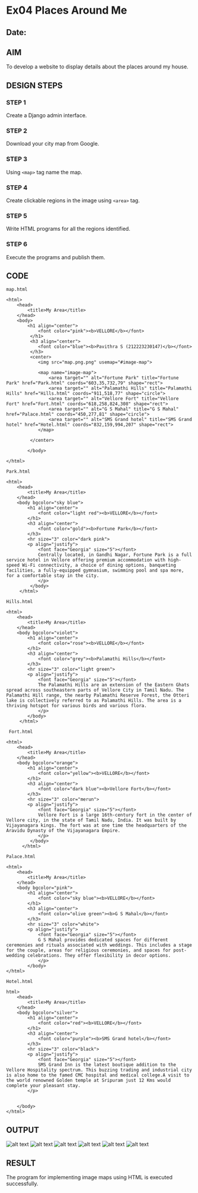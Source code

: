 # Ex04 Places Around Me
## Date: 

## AIM
To develop a website to display details about the places around my house.

## DESIGN STEPS

### STEP 1
Create a Django admin interface.

### STEP 2
Download your city map from Google.

### STEP 3
Using ```<map>``` tag name the map.

### STEP 4
Create clickable regions in the image using ```<area>``` tag.

### STEP 5
Write HTML programs for all the regions identified.

### STEP 6
Execute the programs and publish them.

## CODE
```
map.html

<html>
    <head>
        <title>My Area</title>
    </head>
    <body>
        <h1 align="center">
            <font color="pink"><b>VELLORE</b></font> 
         </h1>
         <h3 align="center">
            <font color="blue"><b>Pavithra S (212223230147)</b></font>
         </h3>
         <center>
            <img src="map.png.png" usemap="#image-map">

            <map name="image-map">
                <area target="" alt="Fortune Park" title="Fortune Park" href="Park.html" coords="603,35,732,79" shape="rect">
                <area target="" alt="Palamathi Hills" title="Palamathi Hills" href="Hills.html" coords="911,518,77" shape="circle">
                <area target="" alt="Vellore Fort" title="Vellore Fort" href="Fort.html" coords="618,258,824,308" shape="rect">
                <area target="" alt="G S Mahal" title="G S Mahal" href="Palace.html" coords="450,277,81" shape="circle">
                <area target="" alt="SMS Grand hotel" title="SMS Grand hotel" href="Hotel.html" coords="832,159,994,207" shape="rect">
            </map>

         </center>
        
        </body>
    
</html>

Park.html

<html>
    <head>
        <title>My Area</title>
    </head>
    <body bgcolor="sky blue">
        <h1 align="center">
            <font color="light red"><b>VELLORE</b></font>
        </h1>
        <h3 align="center">
            <font color="gold"><b>Fortune Park</b></font>
        </h3>
        <hr size="3" color="dark pink">
        <p align="justify">
            <font face="Georgia" size="5"></font>
            Centrally located, in Gandhi Nagar, Fortune Park is a full service hotel in Vellore offering premium accommodation with high-speed Wi-Fi connectivity, a choice of dining options, banqueting facilities, a fully-equipped gymnasium, swimming pool and spa more, for a comfortable stay in the city.
            </p>
         </body>
     </html>

Hills.html

<html>
    <head>
        <title>My Area</title>
    </head>
    <body bgcolor="violet">
        <h1 align="center">
            <font color="rose"><b>VELLORE</b></font>
        </h1>
        <h3 align="center">
            <font color="grey"><b>Palamathi Hills</b></font>
        </h3>
        <hr size="3" color="light green">
        <p align="justify">
            <font face="Georgia" size="5"></font>
            The Palamathi Hills are an extension of the Eastern Ghats spread across southeastern parts of Vellore City in Tamil Nadu. The Palamathi Hill range, the nearby Palamathi Reserve Forest, the Otteri lake is collectively referred to as Palamathi Hills. The area is a thriving hotspot for various birds and various flora.
            </p>
        </body>
     </html>

 Fort.html

<html>
    <head>
        <title>My Area</title>
    </head>
    <body bgcolor="orange">
        <h1 align="center">
            <font color="yellow"><b>VELLORE</b></font>
        </h1>
        <h3 align="center">
            <font color="dark blue"><b>Vellore Fort</b></font>
        </h3>
        <hr size="3" color="merun">
        <p align="justify">
            <font face="Georgia" size="5"></font>
            Vellore Fort is a large 16th-century fort in the center of Vellore city, in the state of Tamil Nadu, India. It was built by Vijayanagara kings. The fort was at one time the headquarters of the Aravidu Dynasty of the Vijayanagara Empire.
            </p>
         </body>
      </html>

Palace.html

<html>
    <head>
        <title>My Area</title>
    </head>
    <body bgcolor="pink">
        <h1 align="center">
            <font color="sky blue"><b>VELLORE</b></font>
        </h1>
        <h3 align="center">
            <font color="olive green"><b>G S Mahal</b></font>
        </h3>
        <hr size="3" color="white">
        <p align="justify">
            <font face="Georgia" size="5"></font>
            G S Mahal provides dedicated spaces for different ceremonies and rituals associated with weddings. This includes a stage for the couple, areas for religious ceremonies, and spaces for post-wedding celebrations. They offer flexibility in decor options.
            </p>
        </body>
</html>

Hotel.html

html>
    <head>
        <title>My Area</title>
    </head>
    <body bgcolor="silver">
        <h1 align="center">
            <font color="red"><b>VELLORE</b></font>
        </h1>
        <h3 align="center">
            <font color="purple"><b>SMS Grand hotel</b></font>
        </h3>
        <hr size="3" color="black">
        <p align="justify">
            <font face="Georgia" size="5"></font>
            SMS Grand Inn is the latest boutique addition to the Vellore Hospitality spectrum. This buzzing trading and industrial city is also home to the famed CMC hospital and medical college.A visit to the world renowned Golden temple at Sripuram just 12 Kms would complete your pleasant stay.
        </p>

        
    </body>
</html>
```


## OUTPUT
![alt text](<Screenshot 2024-03-26 144207.png>)
![alt text](<Screenshot 2024-03-27 194345.png>)
![alt text](<Screenshot 2024-03-27 194830.png>)
![alt text](<Screenshot 2024-03-27 195706.png>)
![alt text](<Screenshot 2024-03-27 200502.png>)
![alt text](<Screenshot 2024-03-27 201106.png>)

## RESULT
The program for implementing image maps using HTML is executed successfully.
